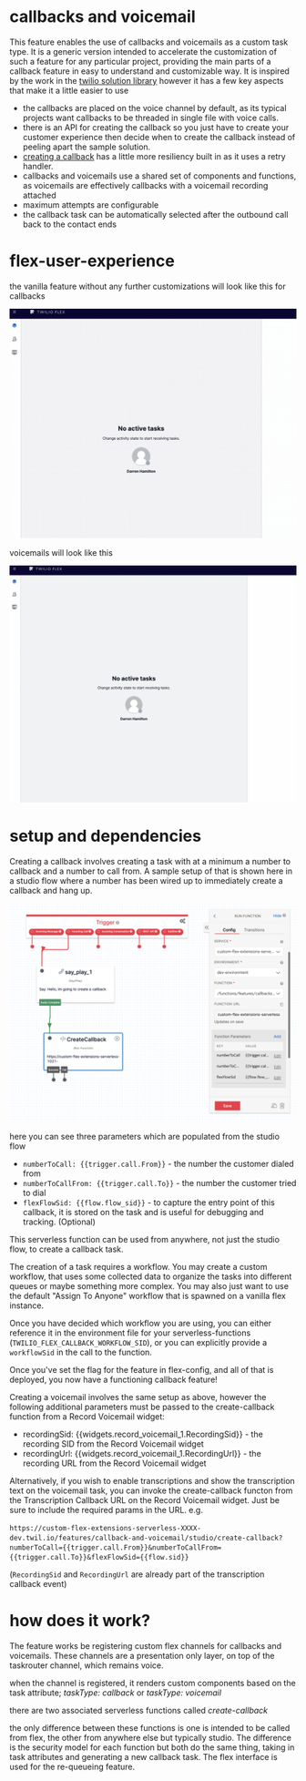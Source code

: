 # callbacks and voicemail

This feature enables the use of callbacks and voicemails as a custom task type. It is a generic version intended to accelerate the customization of such a feature for any particular project, providing the main parts of a callback feature in easy to understand and customizable way. It is inspired by the work in the [twilio solution library](https://www.twilio.com/docs/flex/solutions-library/queued-callback-and-voicemail) however it has a few key aspects that make it a little easier to use

- the callbacks are placed on the voice channel by default, as its typical projects want callbacks to be threaded in single file with voice calls.
- there is an API for creating the callback so you just have to create your customer experience then decide when to create the callback instead of peeling apart the sample solution.
- [creating a callback](../../../../serverless-functions/src/functions/features/callbacks/studio/create-callback.protected.js#L68) has a little more resiliency built in as it uses a retry handler.
- callbacks and voicemails use a shared set of components and functions, as voicemails are effectively callbacks with a voicemail recording attached
- maximum attempts are configurable
- the callback task can be automatically selected after the outbound call back to the contact ends

# flex-user-experience

the vanilla feature without any further customizations will look like this for callbacks

![alt text](screenshots/flex-user-experience.gif)

voicemails will look like this

![alt text](screenshots/flex-user-experience-vm.gif)

# setup and dependencies

Creating a callback involves creating a task with at a minimum a number to callback and a number to call from. A sample setup of that is shown here in a studio flow where a number has been wired up to immediately create a callback and hang up.

![alt text](screenshots/sample-triggering-callback.png)

here you can see three parameters which are populated from the studio flow

- `numberToCall: {{trigger.call.From}}` - the number the customer dialed from
- `numberToCallFrom: {{trigger.call.To}}` - the number the customer tried to dial
- `flexFlowSid: {{flow.flow_sid}}` - to capture the entry point of this callback, it is stored on the task and is useful for debugging and tracking. (Optional)

This serverless function can be used from anywhere, not just the studio flow, to create a callback task.

The creation of a task requires a workflow. You may create a custom workflow, that uses some collected data to organize the tasks into different queues or maybe something more complex. You may also just want to use the default "Assign To Anyone" workflow that is spawned on a vanilla flex instance.

Once you have decided which workflow you are using, you can either reference it in the environment file for your serverless-functions (`TWILIO_FLEX_CALLBACK_WORKFLOW_SID`), or you can explicitly provide a `workflowSid` in the call to the function.

Once you've set the flag for the feature in flex-config, and all of that is deployed, you now have a functioning callback feature!

Creating a voicemail involves the same setup as above, however the following additional parameters must be passed to the create-callback function from a Record Voicemail widget:

- recordingSid: {{widgets.record_voicemail_1.RecordingSid}} - the recording SID from the Record Voicemail widget
- recordingUrl: {{widgets.record_voicemail_1.RecordingUrl}} - the recording URL from the Record Voicemail widget

Alternatively, if you wish to enable transcriptions and show the transcription text on the voicemail task, you can invoke the create-callback functon from the Transcription Callback URL on the Record Voicemail widget. Just be sure to include the required params in the URL. e.g.

`https://custom-flex-extensions-serverless-XXXX-dev.twil.io/features/callback-and-voicemail/studio/create-callback?numberToCall={{trigger.call.From}}&numberToCallFrom={{trigger.call.To}}&flexFlowSid={{flow.sid}}`

(`RecordingSid` and `RecordingUrl` are already part of the transcription callback event)

# how does it work?

The feature works be registering custom flex channels for callbacks and voicemails. These channels are a presentation only layer, on top of the taskrouter channel, which remains voice.

when the channel is registered, it renders custom components based on the task attribute; _taskType: callback_ or _taskType: voicemail_

there are two associated serverless functions called _create-callback_

the only difference between these functions is one is intended to be called from flex, the other from anywhere else but typically studio. The difference is the security model for each function but both do the same thing, taking in task attributes and generating a new callback task. The flex interface is used for the re-queueing feature.
